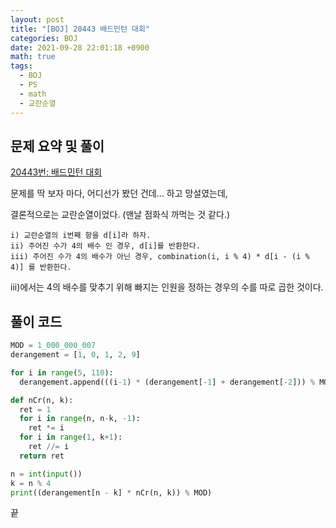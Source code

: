 ```yaml
---
layout: post
title: "[BOJ] 20443 배드민턴 대회"
categories: BOJ
date: 2021-09-28 22:01:18 +0900
math: true
tags:
  - BOJ
  - PS
  - math
  - 교란순열
---
```


## 문제 요약 및 풀이

[20443번: 배드민턴 대회](https://www.acmicpc.net/problem/20443)

문제를 딱 보자 마다, 어디선가 봤던 건데... 하고 망설였는데,

결론적으로는 교란순열이었다. (맨날 점화식 까먹는 것 같다.)

```
i) 교란순열의 i번째 항을 d[i]라 하자.
ii) 주어진 수가 4의 배수 인 경우, d[i]를 반환한다.
iii) 주어진 수가 4의 배수가 아닌 경우, combination(i, i % 4) * d[i - (i % 4)] 를 반환한다.
```

iii)에서는 4의 배수를 맞추기 위해 빠지는 인원을 정하는 경우의 수를 따로 곱한 것이다.

## 풀이 코드

```python
MOD = 1_000_000_007
derangement = [1, 0, 1, 2, 9]

for i in range(5, 110):
  derangement.append(((i-1) * (derangement[-1] + derangement[-2])) % MOD)

def nCr(n, k):
  ret = 1
  for i in range(n, n-k, -1):
    ret *= i
  for i in range(1, k+1):
    ret //= i
  return ret

n = int(input())
k = n % 4
print((derangement[n - k] * nCr(n, k)) % MOD)
```

끝